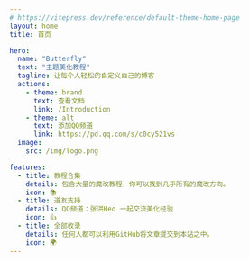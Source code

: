 ```yaml
---
# https://vitepress.dev/reference/default-theme-home-page
layout: home
title: 首页

hero:
  name: "Butterfly"
  text: "主题美化教程"
  tagline: 让每个人轻松的自定义自己的博客
  actions:
    - theme: brand
      text: 查看文档
      link: /Introduction
    - theme: alt
      text: 添加QQ频道
      link: https://pd.qq.com/s/c0cy521vs
  image:
    src: /img/logo.png

features:
  - title: 教程合集
    details: 包含大量的魔改教程，你可以找到几乎所有的魔改方向。
    icon: 📚
  - title: 道友支持
    details: QQ频道：张洪Heo 一起交流美化经验
    icon: 👍
  - title: 全部收录
    details: 任何人都可以利用GitHub将文章提交到本站之中。
    icon: 🌍
---
```


